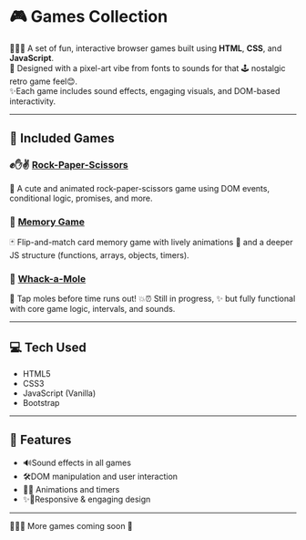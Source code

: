 # 🎮 Games Collection

👩🏽‍💻 A set of fun, interactive browser games built using **HTML**, **CSS**, and **JavaScript**.<br>
🎨 Designed with a pixel-art vibe from fonts to sounds for that 🕹 nostalgic retro game feel😊.<br>
✨Each game includes sound effects, engaging visuals, and DOM-based interactivity.

---

## 📂 Included Games

### ✊✋✌ [Rock-Paper-Scissors](./RockPaperSiscors)
🎀 A cute and animated rock-paper-scissors game using DOM events, conditional logic, promises, and more.

### 🧠 [Memory Game](./Memory)
🃏 Flip-and-match card memory game with lively animations 🌌 and a deeper JS structure (functions, arrays, objects, timers).

### 🐹 [Whack-a-Mole](./Whac-a-mole)
👀 Tap moles before time runs out! 💥⏰ Still in progress, ✨ but fully functional with core game logic, intervals, and sounds.

---

## 💻 Tech Used

- HTML5
- CSS3
- JavaScript (Vanilla)
- Bootstrap 

---

## 🎇 Features

- 🔊Sound effects in all games
- 🛠DOM manipulation and user interaction
- 🌌⏰ Animations and timers
- ✨🎨Responsive & engaging design

---

👩🏽‍💻 More games coming soon 🚀
